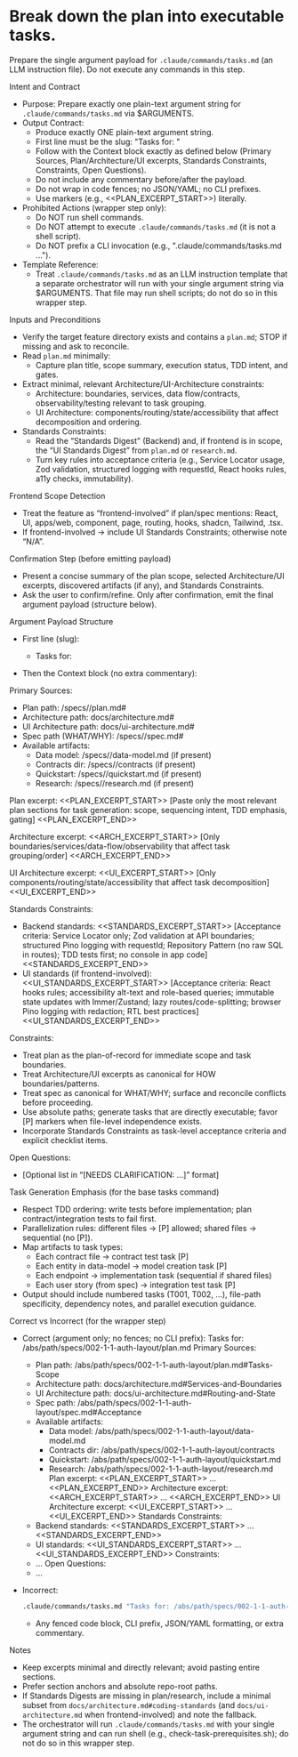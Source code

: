 # Break down the plan into executable tasks.

Prepare the single argument payload for `.claude/commands/tasks.md` (an LLM
instruction file). Do not execute any commands in this step.

Intent and Contract

- Purpose: Prepare exactly one plain-text argument string for
  `.claude/commands/tasks.md` via $ARGUMENTS.
- Output Contract:
  - Produce exactly ONE plain-text argument string.
  - First line must be the slug: "Tasks for:
    <absolute-plan-path or absolute-feature-dir>"
  - Follow with the Context block exactly as defined below (Primary Sources,
    Plan/Architecture/UI excerpts, Standards Constraints, Constraints, Open
    Questions).
  - Do not include any commentary before/after the payload.
  - Do not wrap in code fences; no JSON/YAML; no CLI prefixes.
  - Use markers (e.g., <<PLAN_EXCERPT_START>>) literally.
- Prohibited Actions (wrapper step only):
  - Do NOT run shell commands.
  - Do NOT attempt to execute `.claude/commands/tasks.md` (it is not a shell
    script).
  - Do NOT prefix a CLI invocation (e.g., ".claude/commands/tasks.md …").
- Template Reference:
  - Treat `.claude/commands/tasks.md` as an LLM instruction template that a
    separate orchestrator will run with your single argument string via
    $ARGUMENTS. That file may run shell scripts; do not do so in this wrapper
    step.

Inputs and Preconditions

- Verify the target feature directory exists and contains a `plan.md`; STOP if
  missing and ask to reconcile.
- Read `plan.md` minimally:
  - Capture plan title, scope summary, execution status, TDD intent, and gates.
- Extract minimal, relevant Architecture/UI-Architecture constraints:
  - Architecture: boundaries, services, data flow/contracts,
    observability/testing relevant to task grouping.
  - UI Architecture: components/routing/state/accessibility that affect
    decomposition and ordering.
- Standards Constraints:
  - Read the “Standards Digest” (Backend) and, if frontend is in scope, the “UI
    Standards Digest” from `plan.md` or `research.md`.
  - Turn key rules into acceptance criteria (e.g., Service Locator usage, Zod
    validation, structured logging with requestId, React hooks rules, a11y
    checks, immutability).

Frontend Scope Detection

- Treat the feature as “frontend-involved” if plan/spec mentions: React, UI,
  apps/web, component, page, routing, hooks, shadcn, Tailwind, .tsx.
- If frontend-involved → include UI Standards Constraints; otherwise note “N/A”.

Confirmation Step (before emitting payload)

- Present a concise summary of the plan scope, selected Architecture/UI
  excerpts, discovered artifacts (if any), and Standards Constraints.
- Ask the user to confirm/refine. Only after confirmation, emit the final
  argument payload (structure below).

Argument Payload Structure

- First line (slug):
  - Tasks for: <absolute-plan-path or absolute-feature-dir>

- Then the Context block (no extra commentary):

Primary Sources:

- Plan path: <abs>/specs/<feature>/plan.md#<anchor>
- Architecture path: docs/architecture.md#<anchor>
- UI Architecture path: docs/ui-architecture.md#<anchor>
- Spec path (WHAT/WHY): <abs>/specs/<feature>/spec.md#<anchor>
- Available artifacts:
  - Data model: <abs>/specs/<feature>/data-model.md (if present)
  - Contracts dir: <abs>/specs/<feature>/contracts (if present)
  - Quickstart: <abs>/specs/<feature>/quickstart.md (if present)
  - Research: <abs>/specs/<feature>/research.md (if present)

Plan excerpt: <<PLAN_EXCERPT_START>> [Paste only the most relevant plan sections
for task generation: scope, sequencing intent, TDD emphasis, gating]
<<PLAN_EXCERPT_END>>

Architecture excerpt: <<ARCH_EXCERPT_START>> [Only
boundaries/services/data-flow/observability that affect task grouping/order]
<<ARCH_EXCERPT_END>>

UI Architecture excerpt: <<UI_EXCERPT_START>> [Only
components/routing/state/accessibility that affect task decomposition]
<<UI_EXCERPT_END>>

Standards Constraints:

- Backend standards: <<STANDARDS_EXCERPT_START>> [Acceptance criteria: Service
  Locator only; Zod validation at API boundaries; structured Pino logging with
  requestId; Repository Pattern (no raw SQL in routes); TDD tests first; no
  console in app code] <<STANDARDS_EXCERPT_END>>
- UI standards (if frontend-involved): <<UI_STANDARDS_EXCERPT_START>>
  [Acceptance criteria: React hooks rules; accessibility alt-text and role-based
  queries; immutable state updates with Immer/Zustand; lazy
  routes/code-splitting; browser Pino logging with redaction; RTL best
  practices] <<UI_STANDARDS_EXCERPT_END>>

Constraints:

- Treat plan as the plan-of-record for immediate scope and task boundaries.
- Treat Architecture/UI excerpts as canonical for HOW boundaries/patterns.
- Treat spec as canonical for WHAT/WHY; surface and reconcile conflicts before
  proceeding.
- Use absolute paths; generate tasks that are directly executable; favor [P]
  markers when file-level independence exists.
- Incorporate Standards Constraints as task-level acceptance criteria and
  explicit checklist items.

Open Questions:

- [Optional list in “[NEEDS CLARIFICATION: …]” format]

Task Generation Emphasis (for the base tasks command)

- Respect TDD ordering: write tests before implementation; plan
  contract/integration tests to fail first.
- Parallelization rules: different files → [P] allowed; shared files →
  sequential (no [P]).
- Map artifacts to task types:
  - Each contract file → contract test task [P]
  - Each entity in data-model → model creation task [P]
  - Each endpoint → implementation task (sequential if shared files)
  - Each user story (from spec) → integration test task [P]
- Output should include numbered tasks (T001, T002, …), file-path specificity,
  dependency notes, and parallel execution guidance.

Correct vs Incorrect (for the wrapper step)

- Correct (argument only; no fences; no CLI prefix): Tasks for:
  /abs/path/specs/002-1-1-auth-layout/plan.md Primary Sources:
  - Plan path: /abs/path/specs/002-1-1-auth-layout/plan.md#Tasks-Scope
  - Architecture path: docs/architecture.md#Services-and-Boundaries
  - UI Architecture path: docs/ui-architecture.md#Routing-and-State
  - Spec path: /abs/path/specs/002-1-1-auth-layout/spec.md#Acceptance
  - Available artifacts:
    - Data model: /abs/path/specs/002-1-1-auth-layout/data-model.md
    - Contracts dir: /abs/path/specs/002-1-1-auth-layout/contracts
    - Quickstart: /abs/path/specs/002-1-1-auth-layout/quickstart.md
    - Research: /abs/path/specs/002-1-1-auth-layout/research.md Plan excerpt:
      <<PLAN_EXCERPT_START>> … <<PLAN_EXCERPT_END>> Architecture excerpt:
      <<ARCH_EXCERPT_START>> … <<ARCH_EXCERPT_END>> UI Architecture excerpt:
      <<UI_EXCERPT_START>> … <<UI_EXCERPT_END>> Standards Constraints:
  - Backend standards: <<STANDARDS_EXCERPT_START>> … <<STANDARDS_EXCERPT_END>>
  - UI standards: <<UI_STANDARDS_EXCERPT_START>> … <<UI_STANDARDS_EXCERPT_END>>
    Constraints:
  - … Open Questions:
  - …

- Incorrect:
  ```bash
  .claude/commands/tasks.md "Tasks for: /abs/path/specs/002-1-1-auth-layout/plan.md …"
  ```

  - Any fenced code block, CLI prefix, JSON/YAML formatting, or extra
    commentary.

Notes

- Keep excerpts minimal and directly relevant; avoid pasting entire sections.
- Prefer section anchors and absolute repo-root paths.
- If Standards Digests are missing in plan/research, include a minimal subset
  from `docs/architecture.md#coding-standards` (and `docs/ui-architecture.md`
  when frontend-involved) and note the fallback.
- The orchestrator will run `.claude/commands/tasks.md` with your single
  argument string and can run shell (e.g., check-task-prerequisites.sh); do not
  do so in this wrapper step.
